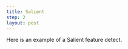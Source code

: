```yaml
---
title: Salient
step: 2
layout: post
---
```


Here is an example of a Salient feature detect.


<script src="https://gist.github.com/madhephaestus/ce96cffdf31781db305564eb400bb122.js"></script>